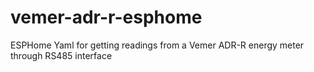 # vemer-adr-r-esphome
ESPHome Yaml for getting readings from a Vemer ADR-R energy meter through RS485 interface

